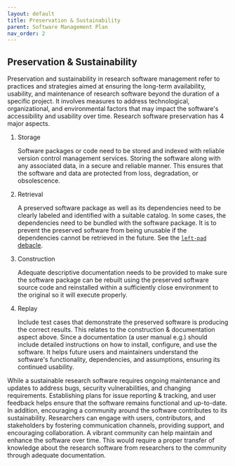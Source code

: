 ```yaml
---
layout: default
title: Preservation & Sustainability
parent: Software Management Plan
nav_order: 2
---
```


## Preservation & Sustainability

Preservation and sustainability in research software management refer to practices and strategies aimed at ensuring the long-term availability, usability, and maintenance of research software beyond the duration of a specific project. It involves measures to address technological, organizational, and environmental factors that may impact the software's accessibility and usability over time. Research software preservation has 4 major aspects.  

1. Storage

    Software packages or code need to be stored and indexed with reliable version control management services. Storing the software along with any associated data, in a secure and reliable manner. This ensures that the software and data are protected from loss, degradation, or obsolescence.  

2. Retrieval

    A preserved software package as well as its dependencies need to be clearly labeled and identified with a suitable catalog. In some cases, the dependencies need to be bundled with the software package. It is to prevent the preserved software from being unusable if the dependencies cannot be retrieved in the future. See the [`left-pad` debacle](https://qz.com/646467/how-one-programmer-broke-the-internet-by-deleting-a-tiny-piece-of-code).  

3. Construction

    Adequate descriptive documentation needs to be provided to make sure the software package can be rebuilt using the preserved software source code and reinstalled within a sufficiently close environment to the original so it will execute properly.  

4. Replay

    Include test cases that demonstrate the preserved software is producing the correct results. This relates to the construction & documentation aspect above. Since a documentation (a user manual e.g.) should include detailed instructions on how to install, configure, and use the software. It helps future users and maintainers understand the software's functionality, dependencies, and assumptions, ensuring its continued usability.  

While a sustainable research software requires ongoing maintenance and updates to address bugs, security vulnerabilities, and changing requirements. Establishing plans for issue reporting & tracking, and user feedback helps ensure that the software remains functional and up-to-date. In addition, encouraging a community around the software contributes to its sustainability. Researchers can engage with users, contributors, and stakeholders by fostering communication channels, providing support, and encouraging collaboration. A vibrant community can help maintain and enhance the software over time. This would require a proper transfer of knowledge about the research software from researchers to the community through adequate documentation.  
